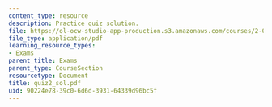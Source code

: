 ```yaml
---
content_type: resource
description: Practice quiz solution.
file: https://ol-ocw-studio-app-production.s3.amazonaws.com/courses/2-002-mechanics-and-materials-ii-spring-2004/90224e7839c06d6d393164339d96bc5f_quiz2_sol.pdf
file_type: application/pdf
learning_resource_types:
- Exams
parent_title: Exams
parent_type: CourseSection
resourcetype: Document
title: quiz2_sol.pdf
uid: 90224e78-39c0-6d6d-3931-64339d96bc5f
---
```

